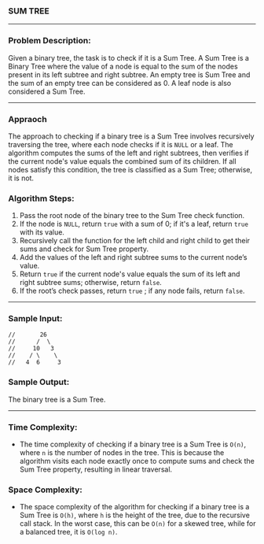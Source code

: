 ### SUM TREE
---
### Problem Description:

Given a binary tree, the task is to check if it is a Sum Tree. A Sum Tree is a Binary Tree where the value of a node is equal to the sum of the nodes present in its left subtree and right subtree. An empty tree is Sum Tree and the sum of an empty tree can be considered as 0. A leaf node is also considered a Sum Tree.

---
### Appraoch
The approach to checking if a binary tree is a Sum Tree involves recursively traversing the tree, where each node checks if it is `NULL` or a leaf. The algorithm computes the sums of the left and right subtrees, then verifies if the current node's value equals the combined sum of its children. If all nodes satisfy this condition, the tree is classified as a Sum Tree; otherwise, it is not.

### Algorithm Steps:

1. Pass the root node of the binary tree to the Sum Tree check function.                         
2. If the node is `NULL`, return `true` with a sum of 0; if it's a leaf, return `true` with its value.                    
3. Recursively call the function for the left child and right child to get their sums and check for Sum Tree property.                   
4. Add the values of the left and right subtree sums to the current node’s value.                    
5. Return `true` if the current node's value equals the sum of its left and right subtree sums; otherwise, return `false`.                       
6. If the root’s check passes, return `true` ; if any node fails, return `false`.               


---
### Sample Input:
    //       26   
    //      /  \                                   
    //     10   3                     
    //    / \    \                   
    //   4  6     3             

### Sample Output:
  The binary tree is a Sum Tree.

---
### Time Complexity:
- The time complexity of checking if a binary tree is a Sum Tree is `O(n)`, where `n` is the number of nodes in the tree. This is because the algorithm visits each node exactly once to compute sums and check the Sum Tree property, resulting in linear traversal.

### Space Complexity:
- The space complexity of the algorithm for checking if a binary tree is a Sum Tree is `O(h)`, where `h` is the height of the tree, due to the recursive call stack. In the worst case, this can be `O(n)` for a skewed tree, while for a balanced tree, it is `O(log n)`.
